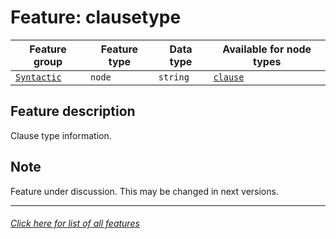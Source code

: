 # Feature: clausetype

Feature group | Feature type | Data type | Available for node types
---  | --- | --- | ---
[`Syntactic`](home.md#syntactic-features) | `node` | `string` | [`clause`](clausenodefeatures.md#readme)

## Feature description

Clause type information.

## Note
Feature under discussion. This may be changed in next versions.

---
###### [Click here for list of all features](home.md#readme)

